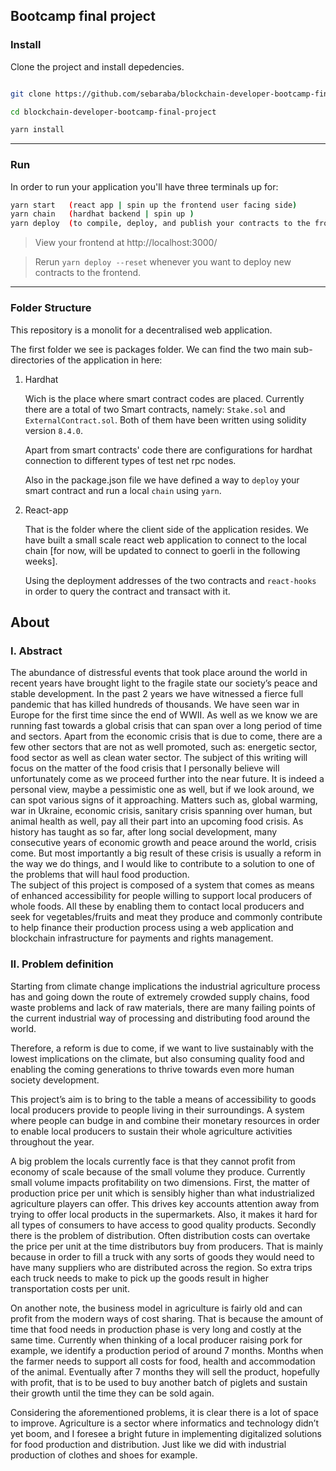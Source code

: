 ## Bootcamp final project
### Install

Clone the project and install depedencies.

```bash

git clone https://github.com/sebaraba/blockchain-developer-bootcamp-final-project.git

cd blockchain-developer-bootcamp-final-project

yarn install

```
---

### Run

In order to run your application you'll have three terminals up for:

```bash
yarn start   (react app | spin up the frontend user facing side)
yarn chain   (hardhat backend | spin up )
yarn deploy  (to compile, deploy, and publish your contracts to the frontend)
```

> View your frontend at http://localhost:3000/

> Rerun `yarn deploy --reset` whenever you want to deploy new contracts to the frontend.

---

### Folder Structure

This repository is a monolit for a decentralised web application. 

The first folder we see is packages folder. We can find the two main sub-directories of the application in here:

1. Hardhat

    Wich is the place where smart contract codes are placed. Currently there are a total of two Smart contracts, namely: `Stake.sol` and `ExternalContract.sol`. Both of them have been written using solidity version `8.4.0`.

    Apart from smart contracts' code there are configurations for hardhat connection to different types of test net rpc nodes.

    Also in the package.json file we have defined a way to `deploy` your smart contract and run a local `chain` using `yarn`.

2. React-app

    That is the folder where the client side of the application resides. We have built a small scale react web application to connect to the local chain [for now, will be updated to connect to goerli in the following weeks]. 

    Using the deployment addresses of the two contracts and `react-hooks` in order to query the contract and transact with it.


## About

### I. Abstract

The abundance of distressful events that took place around the world in recent years have brought light to the fragile state our society’s peace and stable development. 
In the past 2 years we have witnessed a fierce full pandemic that has killed hundreds of thousands. We have seen war in Europe for the first time since the end of WWII. As well as we know we are running fast towards a global crisis that can span over a long period of time and sectors. 
Apart from the economic crisis that is due to come, there are a few other sectors that are not as well promoted, such as: energetic sector, food sector as well as clean water sector.
The subject of this writing will focus on the matter of the food crisis that I personally believe will unfortunately come as we proceed further into the near future. It is indeed a personal view, maybe a pessimistic one as well, but if we look around, we can spot various signs of it approaching.
Matters such as, global warming, war in Ukraine, economic crisis, sanitary crisis spanning over human, but animal health as well, pay all their part into an upcoming food crisis.
As history has taught as so far, after long social development, many consecutive years of economic growth and peace around the world, crisis come. But most importantly a big result of these crisis is usually a reform in the way we do things, and I would like to contribute to a solution to one of the problems that will haul food production.  
The subject of this project is composed of a system that comes as means of enhanced accessibility for people willing to support local producers of whole foods. All these by enabling them to contact local producers and seek for vegetables/fruits and meat they produce and commonly contribute to help finance their production process using a web application and blockchain infrastructure for payments and rights management.




### II. Problem definition

Starting from climate change implications the industrial agriculture process has and going down the route of extremely crowded supply chains, food waste problems and lack of raw materials, there are many failing points of the current industrial way of processing and distributing food around the world. 

Therefore, a reform is due to come, if we want to live sustainably with the lowest implications on the climate, but also consuming quality food and enabling the coming generations to thrive towards even more human society development.

This project’s aim is to bring to the table a means of accessibility to goods local producers provide to people living in their surroundings. A system where people can budge in and combine their monetary resources in order to enable local producers to sustain their whole agriculture activities throughout the year.

A big problem the locals currently face is that they cannot profit from economy of scale because of the small volume they produce. Currently small volume impacts profitability on two dimensions. 
First, the matter of production price per unit which is sensibly higher than what industrialized agriculture players can offer.  This drives key accounts attention away from trying to offer local products in the supermarkets. Also, it makes it hard for all types of consumers to have access to good quality products.
Secondly there is the problem of distribution. Often distribution costs can overtake the price per unit at the time distributors buy from producers. 
That is mainly because in order to fill a truck with any sorts of goods they would need to have many suppliers who are distributed across the region. So extra trips each truck needs to make to pick up the goods result in higher transportation costs per unit. 

On another note, the business model in agriculture is fairly old and can profit from the modern ways of cost sharing. That is because the amount of time that food needs in production phase is very long and costly at the same time. Currently when thinking of a local producer raising pork for example, we identify a production period of around 7 months. Months when the farmer needs to support all costs for food, health and accommodation of the animal. Eventually after 7 months they will sell the product, hopefully with profit, that is to be used to buy another batch of piglets and sustain their growth until the time they can be sold again. 

Considering the aforementioned problems, it is clear there is a lot of space to improve. Agriculture is a sector where informatics and technology didn’t yet boom, and I foresee a bright future in implementing digitalized solutions for food production and distribution. Just like we did with industrial production of clothes and shoes for example. 

